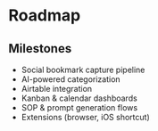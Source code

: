 # Roadmap

## Milestones

- Social bookmark capture pipeline
- AI-powered categorization
- Airtable integration
- Kanban & calendar dashboards
- SOP & prompt generation flows
- Extensions (browser, iOS shortcut)
